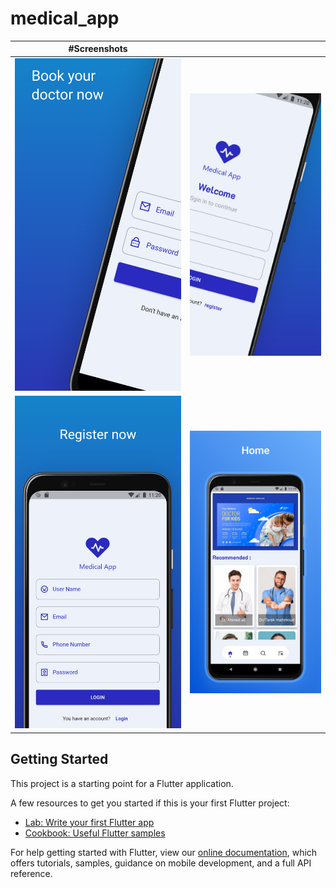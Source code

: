 # medical_app





|#Screenshots  |                |
| ------------- |------------- |
|![This is an image](Screenshots/log1.png )|![This is an image](Screenshots/log2.png )|
|![This is an image](Screenshots/reg.png )|![This is an image](Screenshots/googlePixel4XLScreenshot1.png)|




## Getting Started

This project is a starting point for a Flutter application.

A few resources to get you started if this is your first Flutter project:

- [Lab: Write your first Flutter app](https://flutter.dev/docs/get-started/codelab)
- [Cookbook: Useful Flutter samples](https://flutter.dev/docs/cookbook)

For help getting started with Flutter, view our
[online documentation](https://flutter.dev/docs), which offers tutorials,
samples, guidance on mobile development, and a full API reference.
